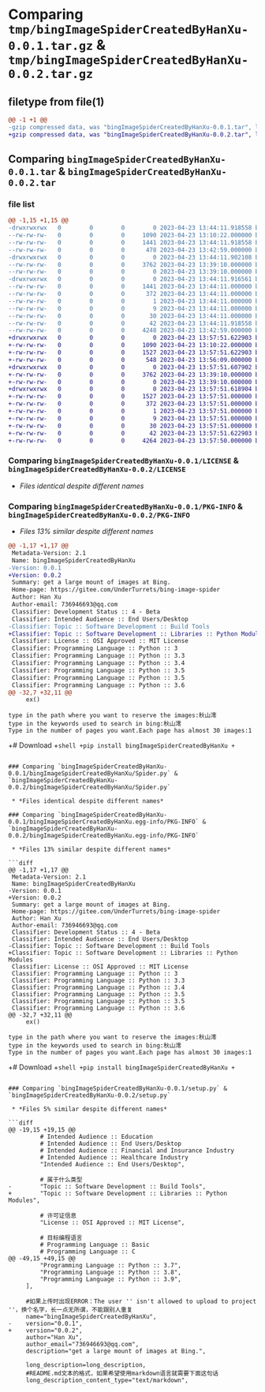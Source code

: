 # Comparing `tmp/bingImageSpiderCreatedByHanXu-0.0.1.tar.gz` & `tmp/bingImageSpiderCreatedByHanXu-0.0.2.tar.gz`

## filetype from file(1)

```diff
@@ -1 +1 @@
-gzip compressed data, was "bingImageSpiderCreatedByHanXu-0.0.1.tar", last modified: Sun Apr 23 13:44:11 2023, max compression
+gzip compressed data, was "bingImageSpiderCreatedByHanXu-0.0.2.tar", last modified: Sun Apr 23 13:57:51 2023, max compression
```

## Comparing `bingImageSpiderCreatedByHanXu-0.0.1.tar` & `bingImageSpiderCreatedByHanXu-0.0.2.tar`

### file list

```diff
@@ -1,15 +1,15 @@
-drwxrwxrwx   0        0        0        0 2023-04-23 13:44:11.918558 bingImageSpiderCreatedByHanXu-0.0.1/
--rw-rw-rw-   0        0        0     1090 2023-04-23 13:10:22.000000 bingImageSpiderCreatedByHanXu-0.0.1/LICENSE
--rw-rw-rw-   0        0        0     1441 2023-04-23 13:44:11.918558 bingImageSpiderCreatedByHanXu-0.0.1/PKG-INFO
--rw-rw-rw-   0        0        0      478 2023-04-23 13:42:59.000000 bingImageSpiderCreatedByHanXu-0.0.1/README.md
-drwxrwxrwx   0        0        0        0 2023-04-23 13:44:11.902108 bingImageSpiderCreatedByHanXu-0.0.1/bingImageSpiderCreatedByHanXu/
--rw-rw-rw-   0        0        0     3762 2023-04-23 13:39:10.000000 bingImageSpiderCreatedByHanXu-0.0.1/bingImageSpiderCreatedByHanXu/Spider.py
--rw-rw-rw-   0        0        0        0 2023-04-23 13:39:10.000000 bingImageSpiderCreatedByHanXu-0.0.1/bingImageSpiderCreatedByHanXu/__init__.py
-drwxrwxrwx   0        0        0        0 2023-04-23 13:44:11.916561 bingImageSpiderCreatedByHanXu-0.0.1/bingImageSpiderCreatedByHanXu.egg-info/
--rw-rw-rw-   0        0        0     1441 2023-04-23 13:44:11.000000 bingImageSpiderCreatedByHanXu-0.0.1/bingImageSpiderCreatedByHanXu.egg-info/PKG-INFO
--rw-rw-rw-   0        0        0      372 2023-04-23 13:44:11.000000 bingImageSpiderCreatedByHanXu-0.0.1/bingImageSpiderCreatedByHanXu.egg-info/SOURCES.txt
--rw-rw-rw-   0        0        0        1 2023-04-23 13:44:11.000000 bingImageSpiderCreatedByHanXu-0.0.1/bingImageSpiderCreatedByHanXu.egg-info/dependency_links.txt
--rw-rw-rw-   0        0        0        9 2023-04-23 13:44:11.000000 bingImageSpiderCreatedByHanXu-0.0.1/bingImageSpiderCreatedByHanXu.egg-info/requires.txt
--rw-rw-rw-   0        0        0       30 2023-04-23 13:44:11.000000 bingImageSpiderCreatedByHanXu-0.0.1/bingImageSpiderCreatedByHanXu.egg-info/top_level.txt
--rw-rw-rw-   0        0        0       42 2023-04-23 13:44:11.918558 bingImageSpiderCreatedByHanXu-0.0.1/setup.cfg
--rw-rw-rw-   0        0        0     4248 2023-04-23 13:42:59.000000 bingImageSpiderCreatedByHanXu-0.0.1/setup.py
+drwxrwxrwx   0        0        0        0 2023-04-23 13:57:51.622903 bingImageSpiderCreatedByHanXu-0.0.2/
+-rw-rw-rw-   0        0        0     1090 2023-04-23 13:10:22.000000 bingImageSpiderCreatedByHanXu-0.0.2/LICENSE
+-rw-rw-rw-   0        0        0     1527 2023-04-23 13:57:51.622903 bingImageSpiderCreatedByHanXu-0.0.2/PKG-INFO
+-rw-rw-rw-   0        0        0      548 2023-04-23 13:56:09.000000 bingImageSpiderCreatedByHanXu-0.0.2/README.md
+drwxrwxrwx   0        0        0        0 2023-04-23 13:57:51.607902 bingImageSpiderCreatedByHanXu-0.0.2/bingImageSpiderCreatedByHanXu/
+-rw-rw-rw-   0        0        0     3762 2023-04-23 13:39:10.000000 bingImageSpiderCreatedByHanXu-0.0.2/bingImageSpiderCreatedByHanXu/Spider.py
+-rw-rw-rw-   0        0        0        0 2023-04-23 13:39:10.000000 bingImageSpiderCreatedByHanXu-0.0.2/bingImageSpiderCreatedByHanXu/__init__.py
+drwxrwxrwx   0        0        0        0 2023-04-23 13:57:51.618904 bingImageSpiderCreatedByHanXu-0.0.2/bingImageSpiderCreatedByHanXu.egg-info/
+-rw-rw-rw-   0        0        0     1527 2023-04-23 13:57:51.000000 bingImageSpiderCreatedByHanXu-0.0.2/bingImageSpiderCreatedByHanXu.egg-info/PKG-INFO
+-rw-rw-rw-   0        0        0      372 2023-04-23 13:57:51.000000 bingImageSpiderCreatedByHanXu-0.0.2/bingImageSpiderCreatedByHanXu.egg-info/SOURCES.txt
+-rw-rw-rw-   0        0        0        1 2023-04-23 13:57:51.000000 bingImageSpiderCreatedByHanXu-0.0.2/bingImageSpiderCreatedByHanXu.egg-info/dependency_links.txt
+-rw-rw-rw-   0        0        0        9 2023-04-23 13:57:51.000000 bingImageSpiderCreatedByHanXu-0.0.2/bingImageSpiderCreatedByHanXu.egg-info/requires.txt
+-rw-rw-rw-   0        0        0       30 2023-04-23 13:57:51.000000 bingImageSpiderCreatedByHanXu-0.0.2/bingImageSpiderCreatedByHanXu.egg-info/top_level.txt
+-rw-rw-rw-   0        0        0       42 2023-04-23 13:57:51.622903 bingImageSpiderCreatedByHanXu-0.0.2/setup.cfg
+-rw-rw-rw-   0        0        0     4264 2023-04-23 13:57:50.000000 bingImageSpiderCreatedByHanXu-0.0.2/setup.py
```

### Comparing `bingImageSpiderCreatedByHanXu-0.0.1/LICENSE` & `bingImageSpiderCreatedByHanXu-0.0.2/LICENSE`

 * *Files identical despite different names*

### Comparing `bingImageSpiderCreatedByHanXu-0.0.1/PKG-INFO` & `bingImageSpiderCreatedByHanXu-0.0.2/PKG-INFO`

 * *Files 13% similar despite different names*

```diff
@@ -1,17 +1,17 @@
 Metadata-Version: 2.1
 Name: bingImageSpiderCreatedByHanXu
-Version: 0.0.1
+Version: 0.0.2
 Summary: get a large mount of images at Bing.
 Home-page: https://gitee.com/UnderTurrets/bing-image-spider
 Author: Han Xu
 Author-email: 736946693@qq.com
 Classifier: Development Status :: 4 - Beta
 Classifier: Intended Audience :: End Users/Desktop
-Classifier: Topic :: Software Development :: Build Tools
+Classifier: Topic :: Software Development :: Libraries :: Python Modules
 Classifier: License :: OSI Approved :: MIT License
 Classifier: Programming Language :: Python :: 3
 Classifier: Programming Language :: Python :: 3.3
 Classifier: Programming Language :: Python :: 3.4
 Classifier: Programming Language :: Python :: 3.5
 Classifier: Programming Language :: Python :: 3.5
 Classifier: Programming Language :: Python :: 3.6
@@ -32,7 +32,11 @@
     ex()
 ```
 ```shell
 type in the path where you want to reserve the images:秋山澪
 type in the keywords used to search in bing:秋山澪
 Type in the number of pages you want.Each page has almost 30 images:1
 ```
+# Download
+```shell
+pip install bingImageSpiderCreatedByHanXu
+```
```

### Comparing `bingImageSpiderCreatedByHanXu-0.0.1/bingImageSpiderCreatedByHanXu/Spider.py` & `bingImageSpiderCreatedByHanXu-0.0.2/bingImageSpiderCreatedByHanXu/Spider.py`

 * *Files identical despite different names*

### Comparing `bingImageSpiderCreatedByHanXu-0.0.1/bingImageSpiderCreatedByHanXu.egg-info/PKG-INFO` & `bingImageSpiderCreatedByHanXu-0.0.2/bingImageSpiderCreatedByHanXu.egg-info/PKG-INFO`

 * *Files 13% similar despite different names*

```diff
@@ -1,17 +1,17 @@
 Metadata-Version: 2.1
 Name: bingImageSpiderCreatedByHanXu
-Version: 0.0.1
+Version: 0.0.2
 Summary: get a large mount of images at Bing.
 Home-page: https://gitee.com/UnderTurrets/bing-image-spider
 Author: Han Xu
 Author-email: 736946693@qq.com
 Classifier: Development Status :: 4 - Beta
 Classifier: Intended Audience :: End Users/Desktop
-Classifier: Topic :: Software Development :: Build Tools
+Classifier: Topic :: Software Development :: Libraries :: Python Modules
 Classifier: License :: OSI Approved :: MIT License
 Classifier: Programming Language :: Python :: 3
 Classifier: Programming Language :: Python :: 3.3
 Classifier: Programming Language :: Python :: 3.4
 Classifier: Programming Language :: Python :: 3.5
 Classifier: Programming Language :: Python :: 3.5
 Classifier: Programming Language :: Python :: 3.6
@@ -32,7 +32,11 @@
     ex()
 ```
 ```shell
 type in the path where you want to reserve the images:秋山澪
 type in the keywords used to search in bing:秋山澪
 Type in the number of pages you want.Each page has almost 30 images:1
 ```
+# Download
+```shell
+pip install bingImageSpiderCreatedByHanXu
+```
```

### Comparing `bingImageSpiderCreatedByHanXu-0.0.1/setup.py` & `bingImageSpiderCreatedByHanXu-0.0.2/setup.py`

 * *Files 5% similar despite different names*

```diff
@@ -19,15 +19,15 @@
         # Intended Audience :: Education
         # Intended Audience :: End Users/Desktop
         # Intended Audience :: Financial and Insurance Industry
         # Intended Audience :: Healthcare Industry
         "Intended Audience :: End Users/Desktop",
 
         # 属于什么类型
-        "Topic :: Software Development :: Build Tools",
+        "Topic :: Software Development :: Libraries :: Python Modules",
 
         # 许可证信息
         "License :: OSI Approved :: MIT License",
 
         # 目标编程语言
         # Programming Language :: Basic
         # Programming Language :: C
@@ -49,15 +49,15 @@
         "Programming Language :: Python :: 3.7",
         "Programming Language :: Python :: 3.8",
         "Programming Language :: Python :: 3.9",
     ],
 
     #如果上传时出现ERROR：The user '' isn't allowed to upload to project ''，换个名字，长一点无所谓，不能跟别人重复
     name="bingImageSpiderCreatedByHanXu",
-    version="0.0.1",
+    version="0.0.2",
     author="Han Xu",
     author_email="736946693@qq.com",
     description="get a large mount of images at Bing.",
 
     long_description=long_description,
     #README.md文本的格式，如果希望使用markdown语言就需要下面这句话
     long_description_content_type="text/markdown",
```

